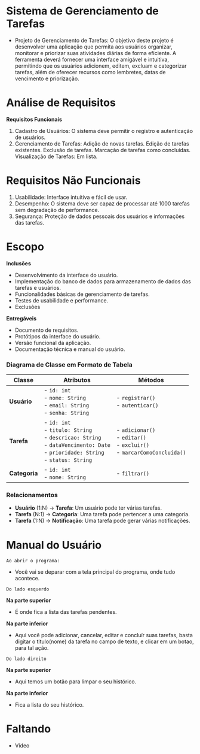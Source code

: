 # Sistema de Gerenciamento de Tarefas

- Projeto de Gerenciamento de Tarefas: O objetivo deste projeto é desenvolver uma aplicação que permita aos usuários organizar, monitorar e priorizar suas atividades diárias de forma eficiente. A ferramenta deverá fornecer uma interface amigável e intuitiva, permitindo que os usuários adicionem, editem, excluam e categorizar tarefas, além de oferecer recursos como lembretes, datas de vencimento e priorização.

# Análise de Requisitos
__Requisitos Funcionais__
1. Cadastro de Usuários: O sistema deve permitir o registro e autenticação de usuários.
2. Gerenciamento de Tarefas:
Adição de novas tarefas.
Edição de tarefas existentes.
Exclusão de tarefas.
Marcação de tarefas como concluídas.
Visualização de Tarefas: Em lista.

# Requisitos Não Funcionais
1. Usabilidade: Interface intuitiva e fácil de usar.
2. Desempenho: O sistema deve ser capaz de processar até 1000 tarefas sem degradação de performance.
3. Segurança: Proteção de dados pessoais dos usuários e informações das tarefas.

# Escopo
__Inclusões__

- Desenvolvimento da interface do usuário.
- Implementação do banco de dados para armazenamento de dados das tarefas e usuários.
- Funcionalidades básicas de gerenciamento de tarefas.
- Testes de usabilidade e performance.
- Exclusões

__Entregáveis__

- Documento de requisitos.
- Protótipos da interface do usuário.
- Versão funcional da aplicação.
- Documentação técnica e manual do usuário.

### Diagrama de Classe em Formato de Tabela

| Classe       | Atributos                                                                 | Métodos                                      |
|--------------|---------------------------------------------------------------------------|----------------------------------------------|
| **Usuário**  | - `id: int`<br>- `nome: String`<br>- `email: String`<br>- `senha: String` | - `registrar()`<br>- `autenticar()`         |
| **Tarefa**   | - `id: int`<br>- `titulo: String`<br>- `descricao: String`<br>- `dataVencimento: Date`<br>- `prioridade: String`<br>- `status: String` | - `adicionar()`<br>- `editar()`<br>- `excluir()`<br>- `marcarComoConcluída()` |
| **Categoria**| - `id: int`<br>- `nome: String` | - `filtrar() `                                      | - 
### Relacionamentos

- **Usuário** (1:N) → **Tarefa**: Um usuário pode ter várias tarefas.
- **Tarefa** (N:1) → **Categoria**: Uma tarefa pode pertencer a uma categoria.
- **Tarefa** (1:N) → **Notificação**: Uma tarefa pode gerar várias notificações.

# Manual do Usuário
`Ao abrir o programa:`
- Você vai se deparar com a tela principal do programa, onde tudo acontece. 

`Do lado esquerdo`

 __Na parte superior__

  - É onde fica a lista das tarefas pendentes. 
  
__Na parte inferior__

  - Aqui você pode adicionar, cancelar, editar e concluír suas tarefas, basta digitar o titulo(nome) da tarefa no campo de texto, e clicar em um botao, para tal ação.

`Do lado direito`

__Na parte superior__

- Aqui temos um botão para limpar o seu histórico.

__Na parte inferior__

- Fica a lista do seu histórico.


# Faltando
- Vídeo